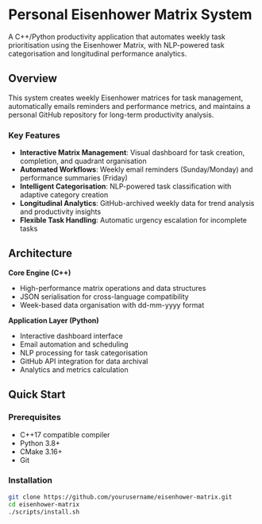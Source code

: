 # Personal Eisenhower Matrix System

A C++/Python productivity application that automates weekly task prioritisation using the Eisenhower Matrix, with NLP-powered task categorisation and longitudinal performance analytics.

## Overview

This system creates weekly Eisenhower matrices for task management, automatically emails reminders and performance metrics, and maintains a personal GitHub repository for long-term productivity analysis.

### Key Features

- **Interactive Matrix Management**: Visual dashboard for task creation, completion, and quadrant organisation
- **Automated Workflows**: Weekly email reminders (Sunday/Monday) and performance summaries (Friday)
- **Intelligent Categorisation**: NLP-powered task classification with adaptive category creation
- **Longitudinal Analytics**: GitHub-archived weekly data for trend analysis and productivity insights
- **Flexible Task Handling**: Automatic urgency escalation for incomplete tasks

## Architecture

**Core Engine (C++)**
- High-performance matrix operations and data structures
- JSON serialisation for cross-language compatibility
- Week-based data organisation with dd-mm-yyyy format

**Application Layer (Python)**
- Interactive dashboard interface
- Email automation and scheduling
- NLP processing for task categorisation
- GitHub API integration for data archival
- Analytics and metrics calculation

## Quick Start

### Prerequisites
- C++17 compatible compiler
- Python 3.8+
- CMake 3.16+
- Git

### Installation
```bash
git clone https://github.com/yourusername/eisenhower-matrix.git
cd eisenhower-matrix
./scripts/install.sh
